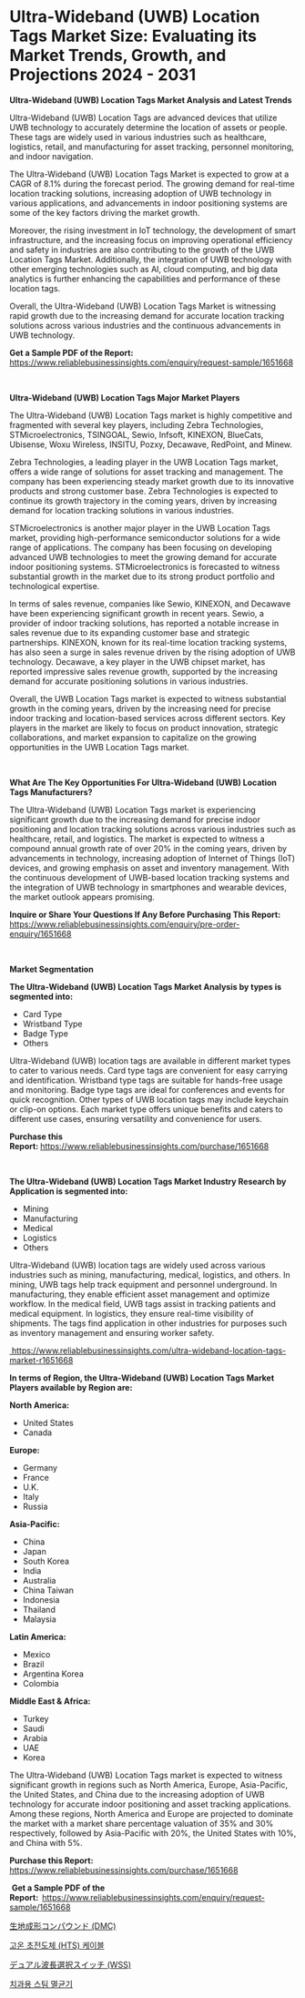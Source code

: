 <p><h1>Ultra-Wideband (UWB) Location Tags Market Size: Evaluating its Market Trends, Growth, and Projections 2024 - 2031</h1></p><p><strong>Ultra-Wideband (UWB) Location Tags Market Analysis and Latest Trends</strong></p>
<p><p>Ultra-Wideband (UWB) Location Tags are advanced devices that utilize UWB technology to accurately determine the location of assets or people. These tags are widely used in various industries such as healthcare, logistics, retail, and manufacturing for asset tracking, personnel monitoring, and indoor navigation.</p><p>The Ultra-Wideband (UWB) Location Tags Market is expected to grow at a CAGR of 8.1% during the forecast period. The growing demand for real-time location tracking solutions, increasing adoption of UWB technology in various applications, and advancements in indoor positioning systems are some of the key factors driving the market growth.</p><p>Moreover, the rising investment in IoT technology, the development of smart infrastructure, and the increasing focus on improving operational efficiency and safety in industries are also contributing to the growth of the UWB Location Tags Market. Additionally, the integration of UWB technology with other emerging technologies such as AI, cloud computing, and big data analytics is further enhancing the capabilities and performance of these location tags.</p><p>Overall, the Ultra-Wideband (UWB) Location Tags Market is witnessing rapid growth due to the increasing demand for accurate location tracking solutions across various industries and the continuous advancements in UWB technology.</p></p>
<p><strong>Get a Sample PDF of the Report:&nbsp;</strong> <a href="https://www.reliablebusinessinsights.com/enquiry/request-sample/1651668">https://www.reliablebusinessinsights.com/enquiry/request-sample/1651668</a></p>
<p>&nbsp;</p>
<p><strong>Ultra-Wideband (UWB) Location Tags Major Market Players</strong></p>
<p><p>The Ultra-Wideband (UWB) Location Tags market is highly competitive and fragmented with several key players, including Zebra Technologies, STMicroelectronics, TSINGOAL, Sewio, Infsoft, KINEXON, BlueCats, Ubisense, Woxu Wireless, INSITU, Pozxy, Decawave, RedPoint, and Minew.</p><p>Zebra Technologies, a leading player in the UWB Location Tags market, offers a wide range of solutions for asset tracking and management. The company has been experiencing steady market growth due to its innovative products and strong customer base. Zebra Technologies is expected to continue its growth trajectory in the coming years, driven by increasing demand for location tracking solutions in various industries.</p><p>STMicroelectronics is another major player in the UWB Location Tags market, providing high-performance semiconductor solutions for a wide range of applications. The company has been focusing on developing advanced UWB technologies to meet the growing demand for accurate indoor positioning systems. STMicroelectronics is forecasted to witness substantial growth in the market due to its strong product portfolio and technological expertise.</p><p>In terms of sales revenue, companies like Sewio, KINEXON, and Decawave have been experiencing significant growth in recent years. Sewio, a provider of indoor tracking solutions, has reported a notable increase in sales revenue due to its expanding customer base and strategic partnerships. KINEXON, known for its real-time location tracking systems, has also seen a surge in sales revenue driven by the rising adoption of UWB technology. Decawave, a key player in the UWB chipset market, has reported impressive sales revenue growth, supported by the increasing demand for accurate positioning solutions in various industries.</p><p>Overall, the UWB Location Tags market is expected to witness substantial growth in the coming years, driven by the increasing need for precise indoor tracking and location-based services across different sectors. Key players in the market are likely to focus on product innovation, strategic collaborations, and market expansion to capitalize on the growing opportunities in the UWB Location Tags market.</p></p>
<p>&nbsp;</p>
<p><strong>What Are The Key Opportunities For Ultra-Wideband (UWB) Location Tags Manufacturers?</strong></p>
<p><p>The Ultra-Wideband (UWB) Location Tags market is experiencing significant growth due to the increasing demand for precise indoor positioning and location tracking solutions across various industries such as healthcare, retail, and logistics. The market is expected to witness a compound annual growth rate of over 20% in the coming years, driven by advancements in technology, increasing adoption of Internet of Things (IoT) devices, and growing emphasis on asset and inventory management. With the continuous development of UWB-based location tracking systems and the integration of UWB technology in smartphones and wearable devices, the market outlook appears promising.</p></p>
<p><strong>Inquire or Share Your Questions If Any Before Purchasing This Report:</strong> <a href="https://www.reliablebusinessinsights.com/enquiry/pre-order-enquiry/1651668">https://www.reliablebusinessinsights.com/enquiry/pre-order-enquiry/1651668</a></p>
<p>&nbsp;</p>
<p><strong>Market Segmentation</strong></p>
<p><strong>The Ultra-Wideband (UWB) Location Tags Market Analysis by types is segmented into:</strong></p>
<p><ul><li>Card Type</li><li>Wristband Type</li><li>Badge Type</li><li>Others</li></ul></p>
<p><p>Ultra-Wideband (UWB) location tags are available in different market types to cater to various needs. Card type tags are convenient for easy carrying and identification. Wristband type tags are suitable for hands-free usage and monitoring. Badge type tags are ideal for conferences and events for quick recognition. Other types of UWB location tags may include keychain or clip-on options. Each market type offers unique benefits and caters to different use cases, ensuring versatility and convenience for users.</p></p>
<p><strong>Purchase this Report:&nbsp;</strong><a href="https://www.reliablebusinessinsights.com/purchase/1651668">https://www.reliablebusinessinsights.com/purchase/1651668</a></p>
<p>&nbsp;</p>
<p><strong>The Ultra-Wideband (UWB) Location Tags Market Industry Research by Application is segmented into:</strong></p>
<p><ul><li>Mining</li><li>Manufacturing</li><li>Medical</li><li>Logistics</li><li>Others</li></ul></p>
<p><p>Ultra-Wideband (UWB) location tags are widely used across various industries such as mining, manufacturing, medical, logistics, and others. In mining, UWB tags help track equipment and personnel underground. In manufacturing, they enable efficient asset management and optimize workflow. In the medical field, UWB tags assist in tracking patients and medical equipment. In logistics, they ensure real-time visibility of shipments. The tags find application in other industries for purposes such as inventory management and ensuring worker safety.</p></p>
<p><a href="https://www.reliablebusinessinsights.com/ultra-wideband-location-tags-market-r1651668">&nbsp;https://www.reliablebusinessinsights.com/ultra-wideband-location-tags-market-r1651668</a></p>
<p><strong>In terms of Region, the Ultra-Wideband (UWB) Location Tags Market Players available by Region are:</strong></p>
<p>
    <p> <strong> North America: </strong>
        <ul>
            <li>United States</li>
            <li>Canada</li>
        </ul>
        </p> 
    <p> <strong> Europe: </strong>
        <ul>
            <li>Germany</li>
            <li>France</li>
            <li>U.K.</li>
            <li>Italy</li>
            <li>Russia</li>
        </ul>
        </p> 
    <p> <strong> Asia-Pacific: </strong>
        <ul>
            <li>China</li>
            <li>Japan</li>
            <li>South Korea</li>
            <li>India</li>
            <li>Australia</li>
            <li>China Taiwan</li>
            <li>Indonesia</li>
            <li>Thailand</li>
            <li>Malaysia</li>
        </ul>
        </p> 
    <p> <strong> Latin America: </strong>
        <ul>
            <li>Mexico</li>
            <li>Brazil</li>
            <li>Argentina Korea</li>
            <li>Colombia</li>
        </ul>
        </p> 
    <p> <strong> Middle East & Africa: </strong>
        <ul>
            <li>Turkey</li>
            <li>Saudi</li>
            <li>Arabia</li>
            <li>UAE</li>
            <li>Korea</li>
        </ul>
    </p>
    </p>
<p><p>The Ultra-Wideband (UWB) Location Tags market is expected to witness significant growth in regions such as North America, Europe, Asia-Pacific, the United States, and China due to the increasing adoption of UWB technology for accurate indoor positioning and asset tracking applications. Among these regions, North America and Europe are projected to dominate the market with a market share percentage valuation of 35% and 30% respectively, followed by Asia-Pacific with 20%, the United States with 10%, and China with 5%.</p></p>
<p><strong>Purchase this Report: </strong><a href="https://www.reliablebusinessinsights.com/purchase/1651668">https://www.reliablebusinessinsights.com/purchase/1651668</a></p>
<p>&nbsp;<strong>Get a Sample PDF of the Report:&nbsp;&nbsp;</strong><a href="https://www.reliablebusinessinsights.com/enquiry/request-sample/1651668">https://www.reliablebusinessinsights.com/enquiry/request-sample/1651668</a></p>
<p><strong></strong></p>
<p><p><a href="https://medium.com/@phillipbarnett65/%E3%83%89%E3%82%A6-%E3%83%A2%E3%83%BC%E3%83%AB%E3%83%87%E3%82%A3%E3%83%B3%E3%82%B0-%E3%82%B3%E3%83%B3%E3%83%91%E3%82%A6%E3%83%B3%E3%83%89-dmc-%E5%B8%82%E5%A0%B4%E3%81%AF-%E5%B8%82%E5%A0%B4%E3%82%B7%E3%82%A7%E3%82%A2-%E3%82%B5%E3%82%A4%E3%82%BA-2031%E5%B9%B4%E3%81%BE%E3%81%A7%E3%81%AE%E4%BA%88%E6%B8%AC%E3%82%92%E9%87%8D%E8%A6%96%E3%81%97%E3%81%A6%E3%81%84%E3%81%BE%E3%81%99-709fb6c6a711">生地成形コンパウンド (DMC)</a></p><p><a href="https://medium.com/@crumbles67678/%EA%B3%A0%EC%98%A8-%EC%B4%88%EC%A0%84%EB%8F%84%EC%B2%B4-hts-%EC%BC%80%EC%9D%B4%EB%B8%94-%EC%8B%9C%EC%9E%A5-%EC%9D%B8%EC%82%AC%EC%9D%B4%ED%8A%B8-%EC%8B%9C%EC%9E%A5-%EB%8F%99%ED%96%A5-%EC%84%B1%EC%9E%A5-2024%EC%97%90%EC%84%9C-2031%EB%85%84%EA%B9%8C%EC%A7%80-%EC%98%88%EC%B8%A1-d251778d5c91">고온 초전도체 (HTS) 케이블</a></p><p><a href="https://medium.com/@bertramveum2023/%E5%8F%8C%E6%B3%A2%E9%95%B7%E9%81%B8%E6%8A%9E%E3%82%B9%E3%82%A4%E3%83%83%E3%83%81-wss-%E5%B8%82%E5%A0%B4%E3%83%AC%E3%83%9D%E3%83%BC%E3%83%88%E3%81%AF-%E3%81%93%E3%81%AE%E5%B8%82%E5%A0%B4%E3%81%AE%E6%9C%80%E6%96%B0%E3%83%88%E3%83%AC%E3%83%B3%E3%83%89%E3%82%84%E6%88%90%E9%95%B7%E6%A9%9F%E4%BC%9A%E3%82%92%E6%98%8E%E3%82%89%E3%81%8B%E3%81%AB%E3%81%97%E3%81%BE%E3%81%99-85ab47bbc324">デュアル波長選択スイッチ (WSS)</a></p><p><a href="https://medium.com/@carolynurton5656/%EC%B9%98%EA%B3%BC-%EC%8A%A4%ED%8C%80-%EC%82%B4%EA%B7%A0%EA%B8%B0-%EC%8B%9C%EC%9E%A5-%EC%8B%9C%EC%9E%A5-cagr-%EC%8B%9C%EC%9E%A5-%EB%8F%99%ED%96%A5-%EB%B0%8F-%EC%84%B1%EC%9E%A5-%EC%A0%84%EB%9E%B5%EC%97%90-%EB%8C%80%ED%95%9C-%ED%86%B5%EC%B0%B0%EB%A0%A5-a18e9b9c2f79">치과용 스팀 멸균기</a></p></p>